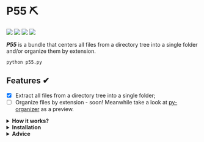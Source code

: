 # P55 ⛏

<img src="https://img.shields.io/badge/version-1.2-red"> <img src="https://img.shields.io/badge/Python->=3.9.6-brightgreen"> <img src="https://img.shields.io/badge/feature-File%20organization-orange"> <img src="https://img.shields.io/badge/tools-utilities-blue">

<b><i>P55</i></b> is a bundle that centers all files from a directory tree into a single folder and/or organize them by extension.

```python p55.py```

## Features ✔

- [x] Extract all files from a directory tree into a single folder;
- [ ] Organize files by extension - soon! Meanwhile take a look at <a href="https://github.com/pzzzl/py-organizer">py-organizer</a> as a preview.

<details><summary><b>How it works?</b></summary>
Imagine you have the following folder structure:

```
C:\USERS\YOUR_NAME\DESKTOP\EXTRACTABLE_FOLDER
│   file_1.txt
│   file_2.txt
│
├───subfolder_1
│       file_3.txt
│       file_4.txt
│
└───subfolder_2
    │   file_5.txt
    │
    └───subfolder_3
            file_6.txt
            file_7.txt
```

It would be an extensive work to search into your tree moving those files to another "extracted" folder, <b>one by one, folder by folder</b>.

Your goal would be something like that:

```
C:\USERS\YOUR_NAME\DESKTOP\EXTRACTABLE_FOLDER
├───extracted
│       file_1.txt
│       file_2.txt
│       file_3.txt
│       file_4.txt
│       file_5.txt
│       file_6.txt
│       file_7.txt
│
├───subfolder_1
└───subfolder_2
    └───subfolder_3
```

The better way to do this is by using <b><i>P55</i></b>, making that task <i>easy as 1-2-3</i>.
</details>

<details><summary><b>Installation</b></summary>

  1. `git clone https://github.com/pzzzl/p55`
  2. Go to the `dist` folder and run `p55.exe`
</details>

<details><summary><b>Advice</b></summary>
  The best way to work with files is <b>ALWAYS</b> by making them safe first. To guarantee data loss prevention, make sure you have a backup before running the script. The code is projected to not allow those things to happen, but you'll never know. Enjoy! 😀
</details>
